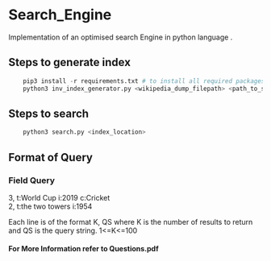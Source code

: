 # Search_Engine
Implementation of an optimised search Engine in python language .

## Steps to generate index 
```python
    pip3 install -r requirements.txt # to install all required packages
    python3 inv_index_generator.py <wikipedia_dump_filepath> <path_to_store_index>
```
## Steps to search 
```python
    python3 search.py <index_location> 
```
## Format of Query 
### Field Query 
<p> 3, t:World Cup i:2019 c:Cricket <br>
2, t:the two towers i:1954 </p>

Each line is of the format  K, QS where K is the number of results to return and QS is the query string. 1<=K<=100

#### For More Information refer to Questions.pdf
